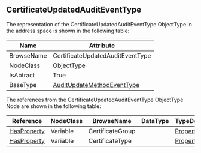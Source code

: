 <!-- objecttype -->
## CertificateUpdatedAuditEventType
The representation of the CertificateUpdatedAuditEventType ObjectType in the address space is shown in the following table:  

|Name|Attribute|
|---|---|
|BrowseName|CertificateUpdatedAuditEventType|
|NodeClass|ObjectType|
|IsAbtract|True|
|BaseType|[AuditUpdateMethodEventType](../../../Part5/ObjectTypes/AuditUpdateMethodEventType/readme.md)|

The references from the CertificateUpdatedAuditEventType ObjectType Node are shown in the following table:  

|Reference|NodeClass|BrowseName|DataType|TypeDefinition|ModellingRule|
|---|---|---|---|---|---|
|[HasProperty](../../../Part3/ReferenceTypes/HasProperty/readme.md)|Variable|CertificateGroup||[PropertyType](../../Part5/VariableTypes/PropertyType/readme.md)|[Mandatory](../../Objects/Mandatory/readme.md)|
|[HasProperty](../../../Part3/ReferenceTypes/HasProperty/readme.md)|Variable|CertificateType||[PropertyType](../../Part5/VariableTypes/PropertyType/readme.md)|[Mandatory](../../Objects/Mandatory/readme.md)|


